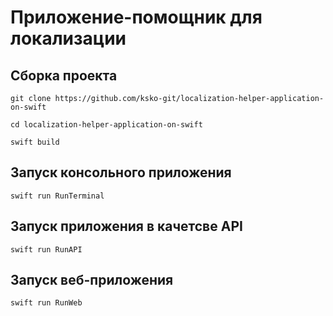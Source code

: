 # Приложение-помощник для локализации

## Сборка проекта
```
git clone https://github.com/ksko-git/localization-helper-application-on-swift
```
```
cd localization-helper-application-on-swift
```
```
swift build
```
## Запуск консольного приложения
```
swift run RunTerminal
```
## Запуск приложения в качетсве API
```
swift run RunAPI
```
## Запуск веб-приложения
```
swift run RunWeb
```
